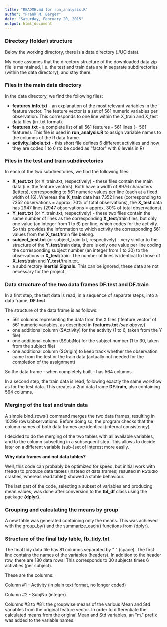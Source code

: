 ```yaml
---
title: "README.md for run_analysis.R"
author: "Frank M. Berger"
date: "Saturday, February 20, 2015"
output: html_document
---
```


### Directory (folder) structure

Below the working directory, there is a data directory (./UCIdata).

My code assumes that the directory structure of the downloaded data zip file is maintained, i.e. the
test and train data are in separate subdirectories (within the data directory), and stay there.

### Files in the main data directory

In the data directory, we find the following files:

* **features.info.txt** - an explanation of the most relevant variables in the feature vector. The feature vector is a set of 561 numeric variables per observation. This corresponds to one line within the X_train and X_test data files (in .txt format).
* **features.txt** - a complete list of all 561 features - 561 lines (= 561 features). This file is used in **run_analysis.R** to assign variable names to the columns of the R data.frame.
* **activity_labels.txt** - this short file defines 6 different activities and how they are coded 1 to 6 (to be coded as "factor" with 6 levels in R) 

### Files in the test and train subdirectories

In each of the two subdirectories, we find the following files:

* **X_test.txt** (or X_train.txt, respectively) - these files contain the main data (i.e. the feature vectors). Both have a width of 8976 characters (letters), corresponding to 561 numeric values per line (each at a fixed width of 16). Whereas the **X_train** data has 7352 lines (corresponding to 7352 observations = approx. 70% of total observations), the **X_test** data has 2947 lines (2947 observations = approx. 30% of total observations).
* **Y_test.txt** (or Y_train.txt, respectively) - these two files contain the same number of lines as the corresponding **X_test**/train files, but only one value (an integer from 1 to 6) per line, which codes for the activity. So this provides the information to which activity the corresponding 561 values from the **X_test**/train file belong.
* **subject_test.txt** (or subject_train.txt, respectively) - very similar to the structure of the **Y_test**/train data, there is only one value per line coding the corresponding subject number (an integer from 1 to 30) to the observations in **X_test**/train. The number of lines is identical to those of **X_test**/train and **Y_test**/train.txt.
* a subdirectory **Inertial Signals**. This can be ignored, these data are not necessary for the project.

### Data structure of the two data frames DF.test and DF.train

In a first step, the test data is read, in a sequence of separate steps, into a data frame, **DF.test**.

The structure of the data frame is as follows:

* 561 columns representing the data from the X files ('feature vector' of 561 numeric variables, as described in **features.txt** *(see above)*)
* one additional column ($Activity) for the activity (1 to 6, taken from the Y file)
* one additional column ($SubjNo) for the subject number (1 to 30, taken from the subject file)
* one additional column ($Origin) to keep track whether the observation came from the test or the train data (actually not needed for the completion of the assignment)

So the data frame - when completely built - has 564 columns.

In a second step, the train data is read, following exactly the same workflow as for the test data. This creates a 2nd data frame **DF.train**, also containing 564 columns.

### Merging of the test and train data

A simple bind_rows() command merges the two data frames, resulting in 10299 rows/observations. Before doing so, the program checks that the column names of both data frames are identical (internal consistency).

I decided to do the merging of the two tables with all available variables, and to the column subsetting in a subsequent step.
This allows to decide later on a different variable (sub-)set of interest more easily.

**Why data frames and not data tables?**

Well, this code can probably be optimized for speed, but initial work with fread() to produce data tables (instead of data.frames) resulted in RStudio crashes, whereas read.table() showed a stable behaviour.

The last part of the code, selecting a subset of variables and producing mean values, was done after conversion to the **tbl_df** class using the package **{dplyr}**.

### Grouping and calculating the means by group

A new table was generated containing only the means. This was achieved with the group_by() and the summarize_each() functions from {dplyr}.

### Structure of the final tidy table, fb_tidy.txt

The final tidy data file has 81 columns separated by " " (space). The first line contains the names of the variables (headers).
In addition to the header row, there are 180 data rows. This corresponds to 30 subjects times 6 activities (per subject).

These are the columns:

Column #1 - Activity (in plain text format, no longer coded)

Column #2 - SubjNo (integer)

Columns #3 to #81: the groupwise means of the various Mean and Std variables from the original feature vector.
In order to differentiate the calculated means from the original Mean and Std variables, an "m." prefix was added to the variable names.




